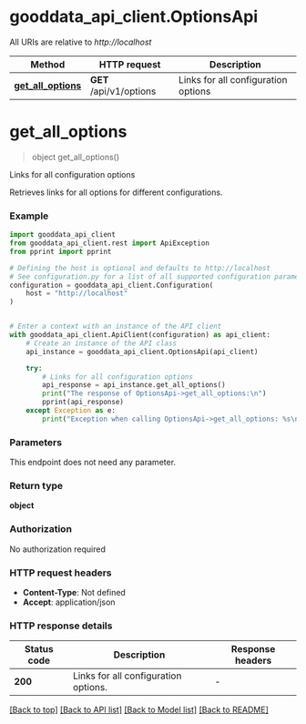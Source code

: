# gooddata_api_client.OptionsApi

All URIs are relative to *http://localhost*

Method | HTTP request | Description
------------- | ------------- | -------------
[**get_all_options**](OptionsApi.md#get_all_options) | **GET** /api/v1/options | Links for all configuration options


# **get_all_options**
> object get_all_options()

Links for all configuration options

Retrieves links for all options for different configurations.

### Example


```python
import gooddata_api_client
from gooddata_api_client.rest import ApiException
from pprint import pprint

# Defining the host is optional and defaults to http://localhost
# See configuration.py for a list of all supported configuration parameters.
configuration = gooddata_api_client.Configuration(
    host = "http://localhost"
)


# Enter a context with an instance of the API client
with gooddata_api_client.ApiClient(configuration) as api_client:
    # Create an instance of the API class
    api_instance = gooddata_api_client.OptionsApi(api_client)

    try:
        # Links for all configuration options
        api_response = api_instance.get_all_options()
        print("The response of OptionsApi->get_all_options:\n")
        pprint(api_response)
    except Exception as e:
        print("Exception when calling OptionsApi->get_all_options: %s\n" % e)
```



### Parameters

This endpoint does not need any parameter.

### Return type

**object**

### Authorization

No authorization required

### HTTP request headers

 - **Content-Type**: Not defined
 - **Accept**: application/json

### HTTP response details

| Status code | Description | Response headers |
|-------------|-------------|------------------|
**200** | Links for all configuration options. |  -  |

[[Back to top]](#) [[Back to API list]](../README.md#documentation-for-api-endpoints) [[Back to Model list]](../README.md#documentation-for-models) [[Back to README]](../README.md)


